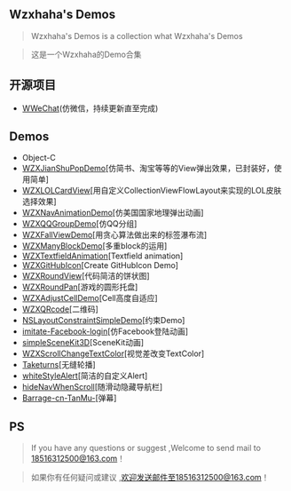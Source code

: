 ##  Wzxhaha's Demos 
> Wzxhaha's Demos is a collection what Wzxhaha's Demos

> 这是一个Wzxhaha的Demo合集
## 开源项目

*  [WWeChat](https://github.com/Wzxhaha/WWeChat)(仿微信，持续更新直至完成)

##  Demos
*   Object-C
  *   [WZXJianShuPopDemo](https://github.com/Wzxhaha/WZXJianShuPopDemo)[仿简书、淘宝等等的View弹出效果，已封装好，使用简单]
  *   [WZXLOLCardView](https://github.com/Wzxhaha/WZXLOLCardView)[用自定义CollectionViewFlowLayout来实现的LOL皮肤选择效果]
  *   [WZXNavAnimationDemo](https://github.com/Wzxhaha/WZXNavAnimationDemo)[仿美国国家地理弹出动画]
  *   [WZXQQGroupDemo](https://github.com/Wzxhaha/WZXQQGroupDemo)[仿QQ分组]
  *   [WZXFallViewDemo](https://github.com/Wzxhaha/WZXFallViewDemo)[用贪心算法做出来的标签瀑布流] 
  *   [WZXManyBlockDemo](https://github.com/Wzxhaha/WZXManyBlockDemo)[多重block的运用]
  *   [WZXTextfieldAnimation](https://github.com/Wzxhaha/WZXTextfieldAnimation)[Textfield animation]
  *   [WZXGitHubIcon](https://github.com/Wzxhaha/WZXGitHubIcon)[Create GitHubIcon Demo]
  *   [WZXRoundView](https://github.com/Wzxhaha/WZXRoundView)[代码简洁的饼状图]
  *   [WZXRoundPan](https://github.com/Wzxhaha/WZXRoundPan)[游戏的圆形托盘]
  *   [WZXAdjustCellDemo](https://github.com/Wzxhaha/WZXAdjustCellDemo)[Cell高度自适应]
  *   [WZXQRcode](https://github.com/Wzxhaha/WZXQRcode)[二维码]
  *   [NSLayoutConstraintSimpleDemo](https://github.com/Wzxhaha/NSLayoutConstraintSimpleDemo)[约束Demo]
  *   [imitate-Facebook-login](https://github.com/Wzxhaha/imitate-Facebook-login)[仿Facebook登陆动画]
  *   [simpleSceneKit3D](https://github.com/Wzxhaha/simpleSceneKit3D)[SceneKit动画]
  *   [WZXScrollChangeTextColor](https://github.com/Wzxhaha/WZXScrollChangeTextColor)[视觉差改变TextColor]
  *   [Taketurns](https://github.com/Wzxhaha/Taketurns)[无缝轮播]
  *   [whiteStyleAlert](https://github.com/Wzxhaha/whiteStyleAlert)[简洁的自定义Alert]
  *   [hideNavWhenScroll](https://github.com/Wzxhaha/hideNavWhenScroll)[随滑动隐藏导航栏]
  *   [Barrage-cn-TanMu-](https://github.com/Wzxhaha/Barrage-cn-TanMu-)[弹幕]

## PS
> If you have any questions or suggest ,Welcome to send mail to 18516312500@163.com！


> 如果你有任何疑问或建议 ,欢迎发送邮件至18516312500@163.com！

